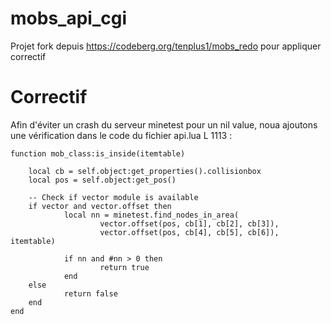 # mobs_api_cgi
Projet fork depuis https://codeberg.org/tenplus1/mobs_redo pour appliquer correctif


# Correctif
Afin d'éviter un crash du serveur minetest pour un nil value, noua ajoutons une vérification dans le code du fichier api.lua 
L 1113 :

```
function mob_class:is_inside(itemtable)

	local cb = self.object:get_properties().collisionbox
	local pos = self.object:get_pos()

	-- Check if vector module is available
	if vector and vector.offset then
			local nn = minetest.find_nodes_in_area(
					vector.offset(pos, cb[1], cb[2], cb[3]),
					vector.offset(pos, cb[4], cb[5], cb[6]), itemtable)

			if nn and #nn > 0 then
					return true
			end
	else
			return false
	end
end

```
